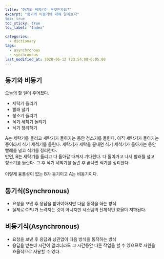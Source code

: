 ```yaml
---
title: "동기와 비동기는 무엇인가요?"
excerpt: "동기와 비동기에 대해 알아보자"
toc: true
toc_sticky: true
toc_label: "Index"

categories:
  - dictionary
tags:
  - asynchronous
  - synchronous
last_modified_at: 2020-06-12 T23:54:00-0:05:00
---
```


## 동기와 비동기

오늘의 할 일이 주어졌다.

- 세탁기 돌리기
- 빨래 널기
- 청소기 돌리기
- 식기 세척기 돌리기
- 식기 정리하기

A는 세탁기를 돌리고 세탁기가 돌아가는 동안 청소기를 돌린다. 아직 세탁기가 돌아가는 중이라서 식기 세척기를 돌린다. 세탁기가 세탁을 끝내면 식기 세척기가 돌아가는 동안 빨래를 널고 식기를 정리한다.<br/>
반면, B는 세탁기를 돌리고 다 돌아갈 때까지 기다린다. 다 돌아가고 나서 빨래를 널고 청소기를 돌린다. 그 후 식기 세척기를 돌린 후 끝나면 식기를 정리한다.<br/>
<br/>
이렇게 융통성이 없는 B가 동기이고 A는 비동기이다.<br/>

## 동기식(Synchronous)

- 요청을 보낸 후 응답을 받아야하지만 다음 동작을 하는 방식
- 실제로 CPU가 느려지는 것이 아니지만 시스템의 전체적인 효율이 저하된다.

## 비동기식(Asynchronous)

- 요청을 보낸 후 응답과 상관없이 다음 방식을 동작하는 방식
- 응답을 받는데 시간이 걸리더라도 그 시간동안 다른 작업을 할 수 있으므로 자원을 효율적으로 사용할 수 있다.
